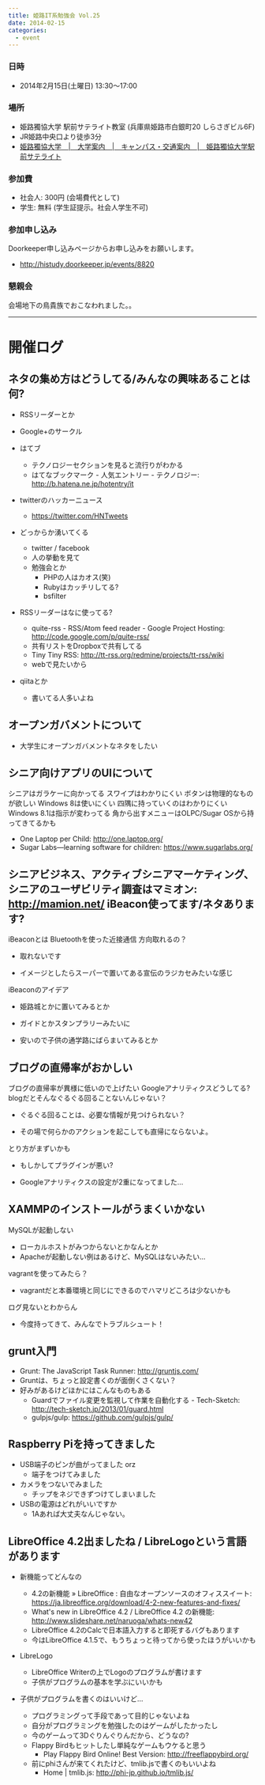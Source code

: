 ```yaml
---
title: 姫路IT系勉強会 Vol.25
date: 2014-02-15
categories:
  - event
---
```


### 日時

-   2014年2月15日(土曜日) 13:30～17:00

### 場所

-   姫路獨協大学 駅前サテライト教室 (兵庫県姫路市白銀町20 しらさぎビル6F)
-   JR姫路中央口より徒歩3分
-   [姫路獨協大学　|　大学案内　|　キャンパス・交通案内　|　姫路獨協大学駅前サテライト](http://www.himeji-du.ac.jp/access/satellite/)

### 参加費

-   社会人: 300円 (会場費代として)
-   学生: 無料 (学生証提示。社会人学生不可)

### 参加申し込み

Doorkeeper申し込みページからお申し込みをお願いします。

-   <http://histudy.doorkeeper.jp/events/8820>

### 懇親会

会場地下の鳥貴族でおこなわれました。。

------------------------------------------------------------------------

開催ログ
========

ネタの集め方はどうしてる/みんなの興味あることは何?
--------------------------------------------------

-   RSSリーダーとか
-   Google+のサークル
-   はてブ
    -   テクノロジーセクションを見ると流行りがわかる
    -   はてなブックマーク - 人気エントリー - テクノロジー: http://b.hatena.ne.jp/hotentry/it
-   twitterのハッカーニュース
    -   https://twitter.com/HNTweets
-   どっからか湧いてくる

    -   twitter / facebook
    -   人の挙動を見て
    -   勉強会とか
        -   PHPの人はカオス(笑)
        -   Rubyはカッチリしてる?
        -   bsfilter
-   RSSリーダーはなに使ってる?

    -   quite-rss - RSS/Atom feed reader - Google Project Hosting: http://code.google.com/p/quite-rss/
    -   共有リストをDropboxで共有してる
    -   Tiny Tiny RSS: http://tt-rss.org/redmine/projects/tt-rss/wiki
    -   webで見たいから
-   qiitaとか

    -   書いてる人多いよね

オープンガバメントについて
--------------------------

-   大学生にオープンガバメントなネタをしたい

シニア向けアプリのUIについて
----------------------------

シニアはガラケーに向かってる
スワイプはわかりにくい
ボタンは物理的なものが欲しい
Windows 8は使いにくい
四隅に持っていくのはわかりにくい
Windows 8.1は指示が変わってる
角から出すメニューはOLPC/Sugar OSから持ってきてるかも
-   One Laptop per Child: http://one.laptop.org/
-   Sugar Labs—learning software for children: https://www.sugarlabs.org/

シニアビジネス、アクティブシニアマーケティング、シニアのユーザビリティ調査はマミオン: http://mamion.net/
iBeacon使ってます/ネタあります?
-------------------------------

iBeaconとは
Bluetoothを使った近接通信
方向取れるの？
-   取れないです

<!-- -->

-   イメージとしたらスーパーで置いてある宣伝のラジカセみたいな感じ

iBeaconのアイデア
-   姫路城とかに置いてみるとか

<!-- -->

-   ガイドとかスタンプラリーみたいに

<!-- -->

-   安いので子供の通学路にばらまいてみるとか

ブログの直帰率がおかしい
------------------------

ブログの直帰率が異様に低いので上げたい
Googleアナリティクスどうしてる?
blogだとそんなぐるぐる回ることないんじゃない？
-   ぐるぐる回ることは、必要な情報が見つけられない？

<!-- -->

-   その場で何らかのアクションを起こしても直帰にならないよ。

とり方がまずいかも
-   もしかしてプラグインが悪い?

<!-- -->

-   Googleアナリティクスの設定が2重になってました…

XAMMPのインストールがうまくいかない
-----------------------------------

MySQLが起動しない
-   ローカルホストがみつからないとかなんとか
-   Apacheが起動しない例はあるけど、MySQLはないみたい…

vagrantを使ってみたら？
-   vagrantだと本番環境と同じにできるのでハマリどころは少ないかも

ログ見ないとわからん
-   今度持ってきて、みんなでトラブルシュート！

grunt入門
---------

-   Grunt: The JavaScript Task Runner: http://gruntjs.com/
-   Gruntは、ちょっと設定書くのが面倒くさくない？
-   好みがあるけどほかにはこんなものもある
    -   Guardでファイル変更を監視して作業を自動化する - Tech-Sketch: http://tech-sketch.jp/2013/01/guard.html
    -   gulpjs/gulp: https://github.com/gulpjs/gulp/

Raspberry Piを持ってきました
----------------------------

-   USB端子のピンが曲がってました orz
    -   端子をつけてみました
-   カメラをつないでみました
    -   チップをネジできずつけてしまいました　
-   USBの電源はどれがいいですか
    -   1Aあれば大丈夫なんじゃない。

LibreOffice 4.2出ましたね / LibreLogoという言語があります
---------------------------------------------------------

-   新機能ってどんなの

    -   4.2の新機能 » LibreOffice : 自由なオープンソースのオフィススイート: https://ja.libreoffice.org/download/4-2-new-features-and-fixes/
    -   What's new in LibreOffice 4.2 / LibreOffice 4.2 の新機能: http://www.slideshare.net/naruoga/whats-new42
    -   LibreOffice 4.2のCalcで日本語入力すると即死するバグもあります
    -   今はLibreOffice 4.1.5で、もうちょっと待ってから使ったほうがいいかも
-   LibreLogo

    -   LibreOffice Writerの上でLogoのプログラムが書けます
    -   子供がプログラムの基本を学ぶにいいかも
-   子供がプログラムを書くのはいいけど…

    -   プログラミングって手段であって目的じゃないよね
    -   自分がプログラミングを勉強したのはゲームがしたかったし
    -   今のゲームって3Dぐりんぐりんだから、どうなの?
    -   Flappy Birdもヒットしたし単純なゲームもウケると思う
        -   Play Flappy Bird Online! Best Version: http://freeflappybird.org/
    -   前にphiさんが来てくれたけど、tmlib.jsで書くのもいいよね
        -   Home | tmlib.js: http://phi-jp.github.io/tmlib.js/
